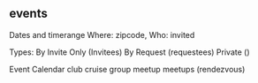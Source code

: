 
events
-------------------
Dates and timerange
Where: zipcode,
Who: invited


Types:
  By Invite Only (Invitees)
  By Request (requestees)
  Private ()


Event Calendar
  club
  cruise
  group meetup
  meetups (rendezvous)
